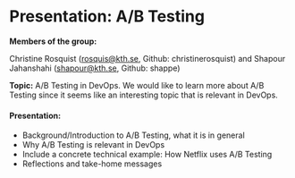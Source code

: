 # Presentation: A/B Testing

**Members of the group:** 

Christine Rosquist (rosquis@kth.se, Github: christinerosquist) and Shapour Jahanshahi (shapour@kth.se, Github: shappe)

**Topic:**
A/B Testing in DevOps. 
We would like to learn more about A/B Testing since it seems like an interesting topic that is relevant in DevOps. 

#### Presentation:
- Background/Introduction to A/B Testing, what it is in general
- Why A/B Testing is relevant in DevOps
- Include a concrete technical example: How Netflix uses A/B Testing 
- Reflections and take-home messages